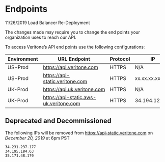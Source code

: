 # Endpoints

11/26/2019 Load Balancer Re-Deployment

The changes made may require you to change the end points your organization uses to reach our API.

To access Veritone’s API end points use the following configurations:

| Environment | URL Endpoint                    | Protocol | IP                      |
|-------------|---------------------------------|----------|-------------------------|
| US-Prod     | https://api.veritone.com        | HTTPS    | N/A                     |
| US-Prod     | https://api-static.veritone.com | HTTPS    | xx.xx.xx.xx             |
| UK-Prod     | https://api.uk.veritone.com     | HTTPS    | N/A                     |
| UK-Prod     | https://api-static.aws-uk.veritone.com | HTTPS | 34.194.123.82       |

## Deprecated and Decommissioned

The following IPs will be removed from https://api-static.veritone.com on *December 20, 2019* at 6pm PST

    34.231.237.177
    34.195.184.63
    35.171.48.170
